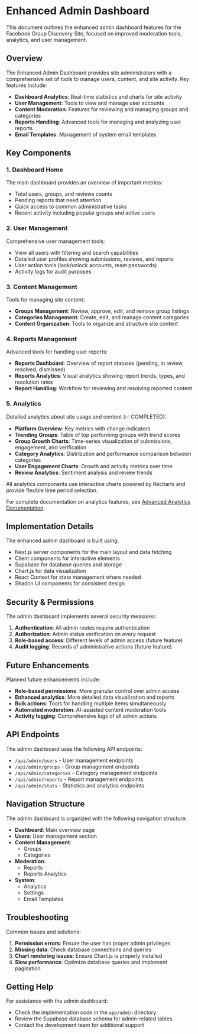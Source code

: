 # Enhanced Admin Dashboard

This document outlines the enhanced admin dashboard features for the Facebook Group Discovery Site, focused on improved moderation tools, analytics, and user management.

## Overview

The Enhanced Admin Dashboard provides site administrators with a comprehensive set of tools to manage users, content, and site activity. Key features include:

- **Dashboard Analytics**: Real-time statistics and charts for site activity
- **User Management**: Tools to view and manage user accounts
- **Content Moderation**: Features for reviewing and managing groups and categories
- **Reports Handling**: Advanced tools for managing and analyzing user reports
- **Email Templates**: Management of system email templates

## Key Components

### 1. Dashboard Home

The main dashboard provides an overview of important metrics:

- Total users, groups, and reviews counts
- Pending reports that need attention
- Quick access to common administrative tasks
- Recent activity including popular groups and active users

### 2. User Management

Comprehensive user management tools:

- View all users with filtering and search capabilities
- Detailed user profiles showing submissions, reviews, and reports
- User action tools (lock/unlock accounts, reset passwords)
- Activity logs for audit purposes

### 3. Content Management

Tools for managing site content:

- **Groups Management**: Review, approve, edit, and remove group listings
- **Categories Management**: Create, edit, and manage content categories
- **Content Organization**: Tools to organize and structure site content

### 4. Reports Management

Advanced tools for handling user reports:

- **Reports Dashboard**: Overview of report statuses (pending, in review, resolved, dismissed)
- **Reports Analytics**: Visual analytics showing report trends, types, and resolution rates
- **Report Handling**: Workflow for reviewing and resolving reported content

### 5. Analytics

Detailed analytics about site usage and content (✅ COMPLETED):

- **Platform Overview**: Key metrics with change indicators
- **Trending Groups**: Table of top performing groups with trend scores
- **Group Growth Charts**: Time-series visualization of submissions, engagement, and verification
- **Category Analytics**: Distribution and performance comparison between categories
- **User Engagement Charts**: Growth and activity metrics over time
- **Review Analytics**: Sentiment analysis and review trends

All analytics components use interactive charts powered by Recharts and provide flexible time period selection.

For complete documentation on analytics features, see [Advanced Analytics Documentation](./README-analytics.md).

## Implementation Details

The enhanced admin dashboard is built using:

- Next.js server components for the main layout and data fetching
- Client components for interactive elements
- Supabase for database queries and storage
- Chart.js for data visualization
- React Context for state management where needed
- Shadcn UI components for consistent design

## Security & Permissions

The admin dashboard implements several security measures:

1. **Authentication**: All admin routes require authentication
2. **Authorization**: Admin status verification on every request
3. **Role-based access**: Different levels of admin access (future feature)
4. **Audit logging**: Records of administrative actions (future feature)

## Future Enhancements

Planned future enhancements include:

- **Role-based permissions**: More granular control over admin access
- **Enhanced analytics**: More detailed data visualization and reports
- **Bulk actions**: Tools for handling multiple items simultaneously
- **Automated moderation**: AI-assisted content moderation tools
- **Activity logging**: Comprehensive logs of all admin actions

## API Endpoints

The admin dashboard uses the following API endpoints:

- `/api/admin/users` - User management endpoints
- `/api/admin/groups` - Group management endpoints
- `/api/admin/categories` - Category management endpoints
- `/api/admin/reports` - Report management endpoints
- `/api/admin/stats` - Statistics and analytics endpoints

## Navigation Structure

The admin dashboard is organized with the following navigation structure:

- **Dashboard**: Main overview page
- **Users**: User management section
- **Content Management**:
  - Groups
  - Categories
- **Moderation**:
  - Reports
  - Reports Analytics
- **System**:
  - Analytics
  - Settings
  - Email Templates

## Troubleshooting

Common issues and solutions:

1. **Permission errors**: Ensure the user has proper admin privileges
2. **Missing data**: Check database connections and queries
3. **Chart rendering issues**: Ensure Chart.js is properly installed
4. **Slow performance**: Optimize database queries and implement pagination

## Getting Help

For assistance with the admin dashboard:

- Check the implementation code in the `app/admin` directory
- Review the Supabase database schema for admin-related tables
- Contact the development team for additional support 